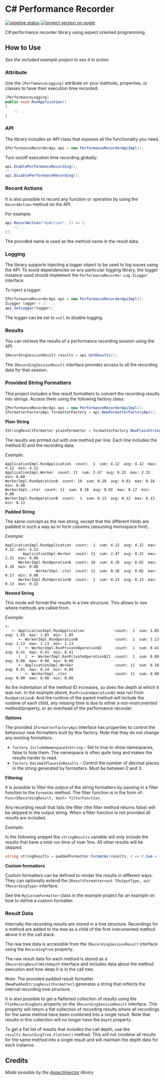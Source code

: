 # C# Performance Recorder

[![pipeline status](https://gitlab.com/hectorjsmith/csharp-performance-recorder/badges/develop/pipeline.svg)](https://gitlab.com/hectorjsmith/csharp-performance-recorder/commits/develop)
[![project version on nuget](https://badgen.net/nuget/v/PerformanceRecorder/latest)](https://www.nuget.org/packages/PerformanceRecorder/)

C# performance recorder library using aspect oriented programming.

## How to Use

*See the included example project to see it in action*

### Attribute

Use the `[PerfomanceLogging]` attribute on your methods, properties, or classes to have their execution time recorded.

```csharp
[PerformanceLogging]
public void RunApplication()
{
    // ...
}
```

### API

The library includes an API class that exposes all the functionality you need.

```csharp
IPerformanceRecorderApi api = new PerformanceRecorderApiImpl();
```

Turn on/off execution time recording globally:

```csharp
api.EnablePerformanceRecording();
// ...
api.DisablePerformanceRecording();
```

### Record Actions

It is also possible to record any function or operation by using the `RecordAction` method on the API.

For example:

```csharp
api.RecordAction("myAction", () => {
    // ...
});
```

The provided name is used as the method name in the result data.

### Logging

The library supports injecting a logger object to be used to log issues using the API.
To avoid dependencies on any particular logging library, the logger instance used should implement the `PerformanceRecorder.Log.ILogger` interface.

To inject a logger:

```csharp
IPerformanceRecorderApi api = new PerformanceRecorderApiImpl();
ILogger logger = // ...
api.SetLogger(logger);
```

The logger can be set to `null` to disable logging.

### Results

You can retrieve the results of a performance recording session using the API

```csharp
IRecordingSessionResult results = api.GetResults();
```

The `IRecordingSessionResult` interface provides access to all the recording data for that session.

### Provided String Formatters

This project includes a few result formatters to convert the recording results into strings.
Access them using the following factory class:

```csharp
IPerformanceRecorderApi api = new PerformanceRecorderApiImpl();
IFormatterFactoryApi formatterFactory = api.NewFormatterFactoryApi();
```

**Plain String**

```csharp
IStringResultFormatter plainFormatter = formatterFactory.NewPlainStringResultFormatter();
```

The results are printed out with one method per line.
Each line includes the method ID and the recording data.

*Example:*

```
ApplicationImpl.RunApplication  count:  1  sum: 4.12  avg: 4.12  max: 4.12  min: 4.12
ApplicationImpl.Worker  count: 11  sum: 2.47  avg: 0.22  max: 2.31  min: 0.00
WorkerImpl.RunOperationA  count: 10  sum: 0.18  avg: 0.02  max: 0.18  min: 0.00
WorkerImpl..ctor  count: 11  sum: 0.18  avg: 0.02  max: 0.17  min: 0.00
WorkerImpl.RunOperationB  count:  1  sum: 0.13  avg: 0.13  max: 0.13  min: 0.13
```

**Padded String**

The same concept as the raw string, except that the different fields are padded in such a way as to form columns (assuming monospace font).

*Example:*

```
ApplicationImpl.RunApplication  count:  1  sum: 4.12  avg: 4.12  max: 4.12  min: 4.12
        ApplicationImpl.Worker  count: 11  sum: 2.47  avg: 0.22  max: 2.31  min: 0.00
      WorkerImpl.RunOperationA  count: 10  sum: 0.18  avg: 0.02  max: 0.18  min: 0.00
              WorkerImpl..ctor  count: 11  sum: 0.18  avg: 0.02  max: 0.17  min: 0.00
      WorkerImpl.RunOperationB  count:  1  sum: 0.13  avg: 0.13  max: 0.13  min: 0.13
```

**Nested String**

This mode will format the results in a tree structure.
This allows to see where methods are called from.

*Example:*

```
+-
   +- ApplicationImpl.RunApplication              count:  1  sum: 1.85  avg: 1.85  max: 1.85  min: 1.85
      +- WorkerImpl.RunOperationB                 count:  1  sum: 1.13  avg: 1.13  max: 1.13  min: 1.13
      |  +- WorkerImpl.RunPrivateOperationB2      count:  1  sum: 0.41  avg: 0.41  max: 0.41  min: 0.41
      |  |  +- WorkerImpl.RunPrivateOperationB21  count:  1  sum: 0.00  avg: 0.00  max: 0.00  min: 0.00
      +- ApplicationImpl.Worker                   count: 11  sum: 0.16  avg: 0.01  max: 0.14  min: 0.00
         +- WorkerImpl..ctor                      count: 11  sum: 0.00  avg: 0.00  max: 0.00  min: 0.00
```

As the indentation of the method ID increases, so does the depth at which it was run. In the example above, `RunPrivateOperationB2` was run from `RunOperationB`.
And the runtime of the parent method will include the runtime of each child, any missing time is due to either a non-instrumented method/property, or an overhead of the performance recorder.

**Options**

The provided `IFormatterFactoryApi` interface has properties to control the behaviour new formatters built by this factory.
Note that they do not change any existing formatters.

* `factory.IncludeNamespaceInString` - Set to true to show namespaces, false to hide them. The namespace is often quite long and makes the results harder to read.
* `factory.DecimalPlacesInResults` - Control the number of decimal places in the string generated by formatters. Must be between 0 and 3.

**Filtering**

It is possible to filter the output of the string formatters by passing in a filter function to the `FormatAs` method.
The filter function is in the form of: `Func<IRecordingResult, bool> filterFunction`.

Any recording result that fails the filter (the filter method returns false) will be skipped in the output string.
When a filter function is not provided all results are included.

*Example:*

In the following snippet the `stringResults` variable will only include the results that have a total run time of over 1ms.
All other results will be skipped.

```csharp
string stringResutls = paddedFormatter.FormatAs(results, r => r.Sum < 1);
```

**Custom formatters**

Custom formatters can be defined to render the results in different ways.
They can optionally extend the `IResultFormatter<out TOutputType, out TRecordingType>` interface.

See the `MyCustomFormatter` class in the example project for an example on how to define a custom formatter.

### Result Data

Internally the recording results are stored in a tree structure.
Recordings for a method are added to the tree as a child of the first instrumented method above it in the call stack.

The raw tree data is accessible from the `IRecordingSessionResult` interface using the `RecordingTree` property.

The raw result data for each method is stored as a `IRecordingResultWithDepth` interface and includes data about the method execution and how deep it is in the call tree.

Note: The provided padded result formatter (`NewPaddedStringResultFormatter`) generates a string that reflects the internal recording tree structure.

It is also possible to get a flattened collection of results using the `FlatRecordingData` property on the `IRecordingSessionResult` interface.
This property will return a flat collection of recording results where all recordings for the same method have been combined into a single result.
Note that results in this collection will no longer have the `Depth` property.

To get a flat list of results that includes the call depth, use the `results.RecordingTree.Flatten()` method.
This will not combine all results for the same method into a single result and will maintain the depth data for each instance.

## Credits

*Made possible by the [AspectInjector](https://github.com/pamidur/aspect-injector) library*
